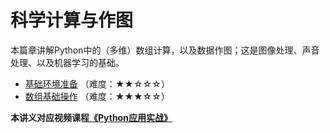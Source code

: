 # 科学计算与作图

本篇章讲解Python中的（多维）数组计算，以及数据作图；这是图像处理、声音处理、以及机器学习的基础。

- [基础环境准备](1.基础环境准备.ipynb) （难度：★★☆☆☆）
- [数组基础操作](2.数组基础操作.ipynb) （难度：★★★☆☆）

**本讲义对应视频课程[《Python应用实战》](https://study.163.com/course/courseMain.htm?courseId=1209533804&share=2&shareId=400000000624093)**
